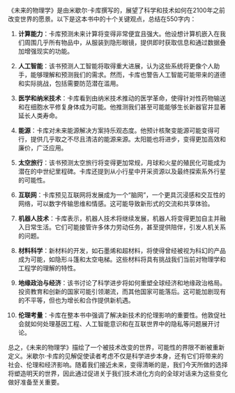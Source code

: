 《未来的物理学》是由米歇尔·卡库撰写的，展望了科学和技术如何在2100年之前改变世界的愿景。以下是这本书中的十个关键观点，总结在550字内：

1. **计算能力**：卡库预测未来计算将变得非常便宜且强大。他设想计算机嵌入在我们周围几乎所有物品中，从服装到隐形眼镜，提供即时获取信息和通过数据叠加增强现实的功能。

2. **人工智能**：该书预测人工智能将取得重大进展，认为这些系统将更像个人助手，能够理解和预测我们的需求。然而，卡库也警告人工智能可能带来的道德和实际挑战，包括需要防范潜在滥用。

3. **医学和纳米技术**：卡库看到由纳米技术推动的医学革命，使得针对性药物输送和在细胞水平修复身体成为可能。他推测我们甚至可能能够生长新器官并显著延长人类寿命。

4. **能源**：卡库对未来能源解决方案持乐观态度。他预计核聚变能源可能变得可行，提供几乎取之不尽且清洁的能源来源。太阳能也将进步，变得更加高效和廉价，广泛应用。

5. **太空旅行**：该书预测太空旅行将变得更加常规，月球和火星的殖民化可能成为潜在的中世纪里程碑。卡库还提到从小行星中开采资源以及最终探索系外行星的可能性。

6. **互联网**：卡库预见互联网将发展成为一个“脑网”，一个更具沉浸感和交互性的网络，可以数字传输思维和情感。这可能导致新形式的交流和共享体验。

7. **机器人技术**：卡库表示，机器人技术将继续发展，机器人将变得更加自主并融入日常生活。它们可能接管许多体力劳动任务，甚至提供陪伴，引发人机关系的问题。

8. **材料科学**：新材料的开发，如石墨烯和超材料，将使得曾经被视为科幻的产品成为可能，如隐形斗篷和太空电梯。这些材料将具有挑战我们当前对物理学和工程学的理解的特性。

9. **地缘政治与经济**：该书讨论了科学进步将如何重塑全球经济和地缘政治格局。投资教育和创新的国家可能引领潮流，而其他国家可能落后。这可能加剧现有的不平等，但也为增长和合作提供新机遇。

10. **伦理考量**：卡库在整本书中强调了解决新技术的伦理影响的重要性。他敦促社会就如何处理基因工程、人工智能意识和在互联世界中的隐私等问题展开讨论。

总之，《未来的物理学》描绘了一个被技术改变的世界，可能性的界限不断被重新定义。米歇尔·卡库的见解促使读者考虑不仅是科学进步本身，还有它们将带来的社会、伦理和经济影响。随着我们接近未来，变得清晰的是，我们今天所做的选择将塑造明天的世界，因此通过促进关于我们技术进化方向的全球对话来为这些变化做好准备至关重要。